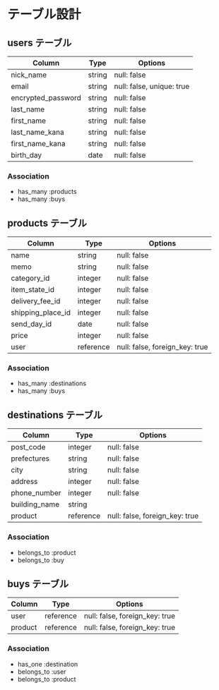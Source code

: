 # テーブル設計

## users テーブル

| Column             | Type   | Options                   |
| ----------------   | ------ | ------------------------- |
| nick_name          | string | null: false               |
| email              | string | null: false, unique: true |
| encrypted_password | string | null: false               |
| last_name          | string | null: false               |
| first_name         | string | null: false               |  
| last_name_kana     | string | null: false               |
| first_name_kana    | string | null: false               |
| birth_day          | date   | null: false               |

### Association
- has_many :products
- has_many :buys
 


## products テーブル
| Column             | Type      | Options     |
| -----------------  | --------- | ----------- |
| name               | string    | null: false |
| memo               | string    | null: false |
| category_id        | integer   | null: false |
| item_state_id      | integer   | null: false | 
| delivery_fee_id    | integer   | null: false |
| shipping_place_id  | integer   | null: false |
| send_day_id        | date      | null: false |
| price              | integer   | null: false |            
| user               | reference | null: false, foreign_key: true |

### Association
- has_many :destinations
- has_many :buys

## destinations テーブル

| Column          | Type      | Options     |
| --------------  | ------    | ----------- |
| post_code       | integer   | null: false |
| prefectures     | string    | null: false |
| city            | string    | null: false |
| address         | integer   | null: false |
| phone_number    | integer   | null: false | 
| building_name   | string    |             |
| product         | reference | null: false, foreign_key: true |


### Association
- belongs_to :product
- belongs_to :buy


## buys テーブル

| Column          | Type      | Options                        |
| --------------- | --------- | ------------------------------ |
| user            | reference | null: false, foreign_key: true |
| product         | reference | null: false, foreign_key: true |
 


### Association 
- has_one :destination
- belongs_to :user
- belongs_to :product